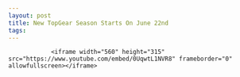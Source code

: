 ```yaml
---
layout: post
title: New TopGear Season Starts On June 22nd
tags:
---
```



                <iframe width="560" height="315" src="https://www.youtube.com/embed/0UqwtL1NVR8" frameborder="0" allowfullscreen></iframe>
